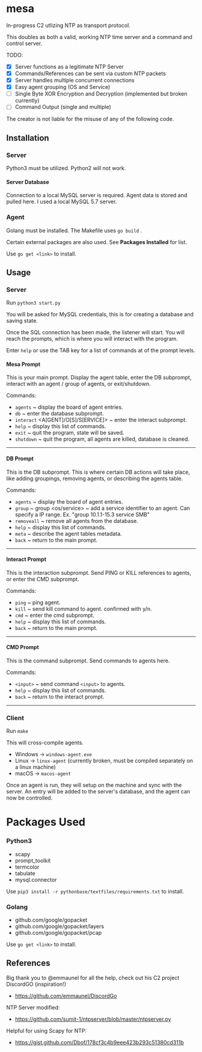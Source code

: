 # mesa
In-progress C2 utlizing NTP as transport protocol.

This doubles as both a valid, working NTP time server and a command and control server.

TODO:
- [x] Server functions as a legitimate NTP Server
- [x] Commands/References can be sent via custom NTP packets
- [x] Server handles multiple concurrent connections
- [x] Easy agent grouping (OS and Service)
- [ ] Single Byte XOR Encryption and Decryption (implemented but broken currently)
- [ ] Command Output (single and multiple)

The creator is not liable for the misuse of any of the following code. 

## Installation
### Server
Python3 must be utilized. Python2 will not work.

#### Server Database
Connection to a local MySQL server is required. Agent data is stored and pulled here.
I used a local MySQL 5.7 server. 

### Agent
Golang must be installed. The Makefile uses `go build` .

Certain external packages are also used. See **Packages Installed** for list.

Use `go get <link>` to install.

## Usage
### Server
Run `python3 start.py` 

You will be asked for MySQL credentials, this is for creating a database and saving state.

Once the SQL connection has been made, the listener will start. You will reach the prompts, which is where you will interact with the program.

Enter `help` or use the TAB key for a list of commands at of the prompt levels.

#### Mesa Prompt
This is your main prompt. Display the agent table, enter the DB subprompt, interact with an agent / group of agents, or exit/shutdown. 

Commands: 
 - `agents` ~ display the board of agent entries.
 - `db` ~ enter the database subprompt.
 - `interact` <A[GENT]/O[S]/S[ERVICE]> <id> ~ enter the interact subprompt. 
 - `help` ~ display this list of commands.
 - `exit` ~ quit the program, state will be saved.
 - `shutdown` ~ quit the program, all agents are killed, database is cleaned.
---
#### DB Prompt
This is the DB subprompt. This is where certain DB actions will take place, like adding groupings, removing agents, or describing the agents table.

Commands: 
 - `agents` ~ display the board of agent entries.
 - `group` ~ group <ip> <os/service> <name> ~ add a service identifier to an agent. Can specify a IP range. Ex. \"group 10.1.1-15.3 service SMB\"
 - `removeall` ~ remove all agents from the database.
 - `help` ~ display this list of commands.
 - `meta` ~ describe the agent tables metadata.
 - `back` ~ return to the main prompt.
---
#### Interact Prompt
This is the interaction subprompt. Send PING or KILL references to agents, or enter the CMD subprompt.

Commands:
 - `ping` ~ ping agent.
 - `kill` ~ send kill command to agent. confirmed with y/n.
 - `cmd` ~ enter the cmd subprompt.
 - `help` ~ display this list of commands.
 - `back` ~ return to the main prompt.
---
#### CMD Prompt

This is the command subprompt. Send commands to agents here.

Commands: 
 - `<input>` ~ send command `<input>` to agents.
 - `help` ~ display this list of commands.
 - `back` ~ return to the interact prompt.
---
### Client
Run `make`  

This will cross-compile agents. 
- Windows -> `windows-agent.exe`
- Linux -> `linux-agent` (currently broken, must be compiled separately on a linux machine)
- macOS -> `macos-agent`

Once an agent is run, they will setup on the machine and sync with the server. An entry will be added to the server's database, and the agent can now be controlled.

# Packages Used
### Python3
- scapy
- prompt_toolkit
- termcolor
- tabulate
- mysql.connector

Use `pip3 install -r pythonbase/textfiles/requirements.txt` to install.

### Golang
- github.com/google/gopacket
- github.com/google/gopacket/layers
- github.com/google/gopacket/pcap

Use `go get <link>` to install.

## References

Big thank you to @emmaunel for all the help, check out his C2 project DiscordGO (inspiration!)
- https://github.com/emmaunel/DiscordGo

NTP Server modified: 
- https://github.com/sumit-1/ntpserver/blob/master/ntpserver.py

Helpful for using Scapy for NTP: 
- https://gist.github.com/Dbof/178cf3c4b9eee423b293c51380cd311b

